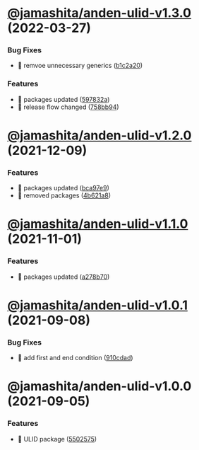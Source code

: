 # [@jamashita/anden-ulid-v1.3.0](https://github.com/jamashita/anden/compare/@jamashita/anden-ulid-v1.2.0...@jamashita/anden-ulid-v1.3.0) (2022-03-27)


### Bug Fixes

* 🐛 remvoe unnecessary generics ([b1c2a20](https://github.com/jamashita/anden/commit/b1c2a2068c8aa9d28de8b458f3e22125e109a792))


### Features

* 🎸 packages updated ([597832a](https://github.com/jamashita/anden/commit/597832ab87672be36f59af50683c99e210143866))
* 🎸 release flow changed ([758bb94](https://github.com/jamashita/anden/commit/758bb94e49fc3b150297bf9dcfa5d93448c8a26a))

# [@jamashita/anden-ulid-v1.2.0](https://github.com/jamashita/anden/compare/@jamashita/anden-ulid-v1.1.0...@jamashita/anden-ulid-v1.2.0) (2021-12-09)


### Features

* 🎸 packages updated ([bca97e9](https://github.com/jamashita/anden/commit/bca97e94d4f336504cb041cd8609663f862c97b6))
* 🎸 removed packages ([4b621a8](https://github.com/jamashita/anden/commit/4b621a88c4d039deeddfc0d06a3e72e4faf3b1b5))

# [@jamashita/anden-ulid-v1.1.0](https://github.com/jamashita/anden/compare/@jamashita/anden-ulid-v1.0.1...@jamashita/anden-ulid-v1.1.0) (2021-11-01)


### Features

* 🎸 packages updated ([a278b70](https://github.com/jamashita/anden/commit/a278b703a9eab0bfcc0904f8a73c4ad1e7355b12))

# [@jamashita/anden-ulid-v1.0.1](https://github.com/jamashita/anden/compare/@jamashita/anden-ulid-v1.0.0...@jamashita/anden-ulid-v1.0.1) (2021-09-08)


### Bug Fixes

* 🐛 add first and end condition ([910cdad](https://github.com/jamashita/anden/commit/910cdad62e732a916018ce9bf7a01ad1b50e059e))

# @jamashita/anden-ulid-v1.0.0 (2021-09-05)


### Features

* 🎸 ULID package ([5502575](https://github.com/jamashita/anden/commit/55025756aa83e9ab767bb578e649bbe3583b5445))
